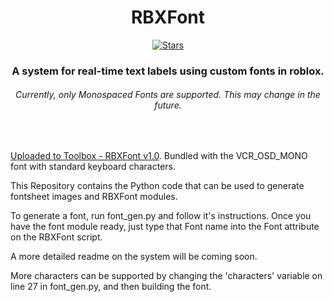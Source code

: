 <h1 align="center"> RBXFont </h2>
<p align="center">
    <a href="#">
        <img src="https://img.shields.io/github/stars/oxi-dev0/RBXFont" alt="Stars">
    </a>
</p>
<h3 align="center"> A system for real-time text labels using custom fonts in roblox. </h3>
<h6 align="center"> Currently, only Monospaced Fonts are supported. This may change in the future. </h6>
<br>

 [Uploaded to Toolbox - RBXFont v1.0](https://www.roblox.com/library/11590620323/RBXFont-V1-0). Bundled with the VCR_OSD_MONO font with standard keyboard characters.
 
This Repository contains the Python code that can be used to generate fontsheet images and RBXFont modules.
 
To generate a font, run font_gen.py and follow it's instructions. Once you have the font module ready, just type that Font name into the Font attribute on the RBXFont script. 
 
A more detailed readme on the system will be coming soon. 

More characters can be supported by changing the 'characters' variable on line 27 in font_gen.py, and then building the font.
